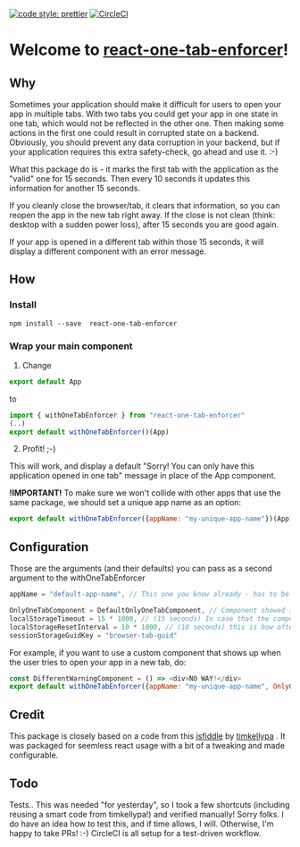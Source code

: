 [![code style: prettier](https://img.shields.io/badge/code_style-prettier-ff69b4.svg?style=flat-square)](https://github.com/prettier/prettier)
[![CircleCI](https://circleci.com/gh/TheBrainFamily/react-one-tab-enforcer.svg?style=shield)](https://circleci.com/gh/TheBrainFamily/react-one-tab-enforcer)

# Welcome to **[react-one-tab-enforcer](https://github.com/TheBrainFamily/react-one-tab-enforcer)**!


## Why
Sometimes your application should make it difficult for users to open your app in multiple tabs. With two tabs you could get your app in one state in one tab, which would not be reflected in the other one. Then making some actions in the first one could result in corrupted state on a backend. Obviously, you should prevent any data corruption in your backend, but if your application requires this extra safety-check, go ahead and use it. :-)

What this package do is - it marks the first tab with the application as the "valid" one for 15 seconds.
Then every 10 seconds it updates this information for another 15 seconds.

If you cleanly close the browser/tab, it clears that information, so you can reopen the app in the new tab right away.
If the close is not clean (think: desktop with a sudden power loss), after 15 seconds you are good again. 

If your app is opened in a different tab within those 15 seconds, it will display a different component with an error message. 

## How

### Install
``` 
npm install --save  react-one-tab-enforcer
```

### Wrap your main component

1. Change
```javascript
export default App
```

to
```javascript
import { withOneTabEnforcer } from "react-one-tab-enforcer"
(..)
export default withOneTabEnforcer()(App)
```

2. Profit! ;-)

This will work, and display a default "Sorry! You can only have this application opened in one tab" message in place of the App component.

**!IMPORTANT!** 
To make sure we won't collide with other apps that use the same package, we should set a unique app name as an option:

```javascript
export default withOneTabEnforcer({appName: "my-unique-app-name"})(App)
```

## Configuration

Those are the arguments (and their defaults) you can pass as a second argument to the withOneTabEnforcer
```javascript
appName = "default-app-name", // This one you know already - has to be unique!  

OnlyOneTabComponent = DefaultOnlyOneTabComponent, // Component showed in place of the requested one.
localStorageTimeout = 15 * 1000, // (15 seconds) In case that the component will not succeeded clearing the localStorage on closing (desktop PC and a sudden power loss), this is the maximum time your user will have to wait to open your app again in the same browser on the same computer.
localStorageResetInterval = 10 * 1000, // (10 seconds) this is how often the above timeout is reset 
sessionStorageGuidKey = "browser-tab-guid"
```

For example, if you want to use a custom component that shows up when the user tries to open your app in a new tab, do:

```javascript
const DifferentWarningComponent = () => <div>NO WAY!</div>
export default withOneTabEnforcer({appName: "my-unique-app-name", OnlyOneTabComponent: DifferentWarningComponent})(App)
```


## Credit
This package is closely based on a code from this [jsfiddle](https://jsfiddle.net/yex8k2ts/30/) by [timkellypa](https://stackoverflow.com/users/1257546/timkellypa) . It was packaged for seemless react usage with a bit of a tweaking and made configurable. 

## Todo
Tests.. This was needed "for yesterday", so I took a few shortcuts (including reusing a smart code from timkellypa!) and verified manually! Sorry folks. I do have an idea how to test this, and if time allows, I will. Otherwise, I'm happy to take PRs! :-) CircleCI is all setup for a test-driven workflow. 
